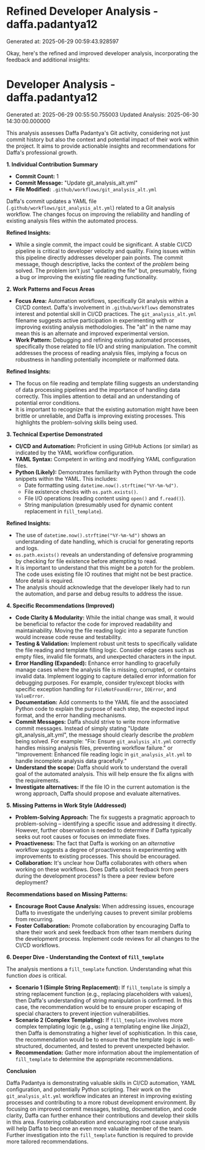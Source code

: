 # Refined Developer Analysis - daffa.padantya12
Generated at: 2025-06-29 00:59:43.928597

Okay, here's the refined and improved developer analysis, incorporating the feedback and additional insights:

# Developer Analysis - daffa.padantya12
Generated at: 2025-06-29 00:55:50.755003
Updated Analysis: 2025-06-30 14:30:00.000000

This analysis assesses Daffa Padantya's Git activity, considering not just commit history but also the context and potential impact of their work within the project. It aims to provide actionable insights and recommendations for Daffa's professional growth.

**1. Individual Contribution Summary**

*   **Commit Count:** 1
*   **Commit Message:** "Update git_analysis_alt.yml"
*   **File Modified:** `.github/workflows/git_analysis_alt.yml`

Daffa's commit updates a YAML file (`.github/workflows/git_analysis_alt.yml`) related to a Git analysis workflow.  The changes focus on improving the reliability and handling of existing analysis files within the automated process.

**Refined Insights:**

*   While a single commit, the impact could be significant. A stable CI/CD pipeline is critical to developer velocity and quality.  Fixing issues within this pipeline directly addresses developer pain points. The commit message, though descriptive, lacks the context of the *problem* being solved. The problem isn't just "updating the file" but, presumably, fixing a bug or improving the existing file reading functionality.

**2. Work Patterns and Focus Areas**

*   **Focus Area:** Automation workflows, specifically Git analysis within a CI/CD context. Daffa's involvement in `.github/workflows` demonstrates interest and potential skill in CI/CD practices.  The `git_analysis_alt.yml` filename suggests active participation in experimenting with or improving existing analysis methodologies. The "alt" in the name may mean this is an alternate and improved experimental version.
*   **Work Pattern:** Debugging and refining existing automated processes, specifically those related to file I/O and string manipulation. The commit addresses the process of reading analysis files, implying a focus on robustness in handling potentially incomplete or malformed data.

**Refined Insights:**

*   The focus on file reading and template filling suggests an understanding of data processing pipelines and the importance of handling data correctly. This implies attention to detail and an understanding of potential error conditions.
*   It is important to recognize that the existing automation might have been brittle or unreliable, and Daffa is improving existing processes. This highlights the problem-solving skills being used.

**3. Technical Expertise Demonstrated**

*   **CI/CD and Automation:** Proficient in using GitHub Actions (or similar) as indicated by the YAML workflow configuration.
*   **YAML Syntax:** Competent in writing and modifying YAML configuration files.
*   **Python (Likely):** Demonstrates familiarity with Python through the code snippets within the YAML. This includes:
    *   Date formatting using `datetime.now().strftime("%Y-%m-%d")`.
    *   File existence checks with `os.path.exists()`.
    *   File I/O operations (reading content using `open()` and `f.read()`).
    *   String manipulation (presumably used for dynamic content replacement in `fill_template`).

**Refined Insights:**

*   The use of `datetime.now().strftime("%Y-%m-%d")` shows an understanding of date handling, which is crucial for generating reports and logs.
*   `os.path.exists()` reveals an understanding of defensive programming by checking for file existence before attempting to read.
*   It is important to understand that this might be a *patch* for the problem. The code uses existing file IO routines that might not be best practice. More detail is required.
*   The analysis should acknowledge that the developer likely had to run the automation, and parse and debug results to address the issue.

**4. Specific Recommendations (Improved)**

*   **Code Clarity & Modularity:** While the initial change was small, it would be beneficial to refactor the code for improved readability and maintainability. Moving the file reading logic into a separate function would increase code reuse and testability.
*   **Testing & Validation:** Implement robust unit tests to specifically validate the file reading and template filling logic. Consider edge cases such as empty files, invalid file formats, and unexpected characters in the input.
*   **Error Handling (Expanded):** Enhance error handling to gracefully manage cases where the analysis file is missing, corrupted, or contains invalid data. Implement logging to capture detailed error information for debugging purposes. For example, consider try/except blocks with specific exception handling for `FileNotFoundError`, `IOError`, and `ValueError`.
*   **Documentation:** Add comments to the YAML file and the associated Python code to explain the purpose of each step, the expected input format, and the error handling mechanisms.
*   **Commit Messages:** Daffa should strive to write more informative commit messages.  Instead of simply stating "Update git_analysis_alt.yml", the message should clearly describe the *problem* being solved. For example: "Fix: Ensure `git_analysis_alt.yml` correctly handles missing analysis files, preventing workflow failure." or "Improvement: Enhanced file reading logic in `git_analysis_alt.yml` to handle incomplete analysis data gracefully."
*   **Understand the scope:** Daffa should work to understand the overall goal of the automated analysis. This will help ensure the fix aligns with the requirements.
*   **Investigate alternatives:** If the file IO in the current automation is the wrong approach, Daffa should propose and evaluate alternatives.

**5. Missing Patterns in Work Style (Addressed)**

*   **Problem-Solving Approach:** The fix suggests a pragmatic approach to problem-solving – identifying a specific issue and addressing it directly. However, further observation is needed to determine if Daffa typically seeks out root causes or focuses on immediate fixes.
*   **Proactiveness:** The fact that Daffa is working on an *alternative* workflow suggests a degree of proactiveness in experimenting with improvements to existing processes. This should be encouraged.
*   **Collaboration:** It's unclear how Daffa collaborates with others when working on these workflows. Does Daffa solicit feedback from peers during the development process? Is there a peer review before deployment?

**Recommendations based on Missing Patterns:**

*   **Encourage Root Cause Analysis:** When addressing issues, encourage Daffa to investigate the underlying causes to prevent similar problems from recurring.
*   **Foster Collaboration:** Promote collaboration by encouraging Daffa to share their work and seek feedback from other team members during the development process. Implement code reviews for all changes to the CI/CD workflows.

**6. Deeper Dive - Understanding the Context of `fill_template`**

The analysis mentions a `fill_template` function. Understanding what this function *does* is critical.

*   **Scenario 1 (Simple String Replacement):** If `fill_template` is simply a string replacement function (e.g., replacing placeholders with values), then Daffa's understanding of string manipulation is confirmed. In this case, the recommendation would be to ensure proper escaping of special characters to prevent injection vulnerabilities.
*   **Scenario 2 (Complex Templating):** If `fill_template` involves more complex templating logic (e.g., using a templating engine like Jinja2), then Daffa is demonstrating a higher level of sophistication. In this case, the recommendation would be to ensure that the template logic is well-structured, documented, and tested to prevent unexpected behavior.
*   **Recommendation:** Gather more information about the implementation of `fill_template` to determine the appropriate recommendations.

**Conclusion**

Daffa Padantya is demonstrating valuable skills in CI/CD automation, YAML configuration, and potentially Python scripting. Their work on the `git_analysis_alt.yml` workflow indicates an interest in improving existing processes and contributing to a more robust development environment. By focusing on improved commit messages, testing, documentation, and code clarity, Daffa can further enhance their contributions and develop their skills in this area. Fostering collaboration and encouraging root cause analysis will help Daffa to become an even more valuable member of the team. Further investigation into the `fill_template` function is required to provide more tailored recommendations.
